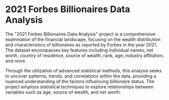 # 2021 Forbes Billionaires Data Analysis


The "2021 Forbes Billionaires Data Analysis" project is a comprehensive examination of the financial landscape, focusing on the wealth distribution and characteristics of billionaires as reported by Forbes in the year 2021. The dataset encompasses key features including individual names, net worth, country of residence, source of wealth, rank, age, industry affiliation, and more.

Through the utilization of advanced statistical methods, this analysis seeks to uncover patterns, trends, and correlations within the data, providing a nuanced understanding of the factors influencing billionaire status. The project employs statistical techniques to explore relationships between variables such as age, source of wealth, and net worth.

